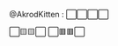 @AkrodKitten :
⬜⬜⬜⬜

⬜🟨🟨⬜
⬜🟥🟥⬜



<!---
AkrodKitten/AkrodKitten is a ✨ special ✨ repository because its `README.md` (this file) appears on your GitHub profile.
You can click the Preview link to take a look at your changes.
--->
